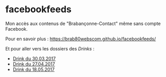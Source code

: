 # facebookfeeds

Mon accès aux contenus de "Brabançonne-Contact" même sans compte Facebook.

Pour en savoir plus : https://brab80webscom.github.io/facebookfeeds/

Et pour aller vers les dossiers des *Drinks* :

* [Drink du 30.03.2017](https://brab80webscom.github.io/facebookfeeds/Drink_20170330/20170330.html)
* [Drink du 27.04.2017](https://brab80webscom.github.io/facebookfeeds/Drink_20170427/20170427.html)
* [Drink du 18.05.2017](https://brab80webscom.github.io/facebookfeeds/Drink_20170518/20170518.html)


